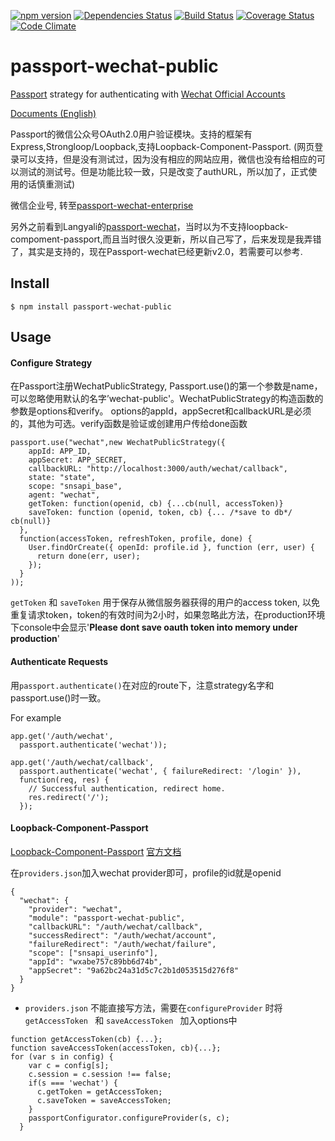 [![npm version](https://badge.fury.io/js/passport-wechat-public.svg)](https://badge.fury.io/js/passport-wechat-public)
[![Dependencies Status](https://david-dm.org/wenwei1202/passport-wechat-public.svg)](https://david-dm.org/wenwei1202/passport-wechat-public)
[![Build Status](https://travis-ci.org/wenwei1202/passport-wechat-public.svg?branch=master)](https://travis-ci.org/wenwei1202/passport-wechat-public)
[![Coverage Status](https://coveralls.io/repos/github/wenwei1202/passport-wechat-public/badge.svg?branch=master)](https://coveralls.io/github/wenwei1202/passport-wechat-public?branch=master)
[![Code Climate](https://codeclimate.com/github/wenwei1202/passport-wechat-public/badges/gpa.svg)](https://codeclimate.com/github/wenwei1202/passport-wechat-public)

# passport-wechat-public
[Passport](http://passportjs.org/) strategy for authenticating with [Wechat Official Accounts](https://mp.weixin.qq.com/)


[Documents (English)](https://github.com/wenwei1202/passport-wechat-public/blob/master/README.en.md)



Passport的微信公众号OAuth2.0用户验证模块。支持的框架有Express,Strongloop/Loopback,支持Loopback-Component-Passport.
(网页登录可以支持，但是没有测试过，因为没有相应的网站应用，微信也没有给相应的可以测试的测试号。但是功能比较一致，只是改变了authURL，所以加了，正式使用的话慎重测试)

微信企业号, 转至[passport-wechat-enterprise](https://github.com/wenwei1202/passport-wechat-enterprise)

另外之前看到Langyali的[passport-wechat](https://github.com/liangyali/passport-wechat)，当时以为不支持loopback-compoment-passport,而且当时很久没更新，所以自己写了，后来发现是我弄错了，其实是支持的，现在Passport-wechat已经更新v2.0，若需要可以参考.

## Install

    $ npm install passport-wechat-public

## Usage

#### Configure Strategy

在Passport注册WechatPublicStrategy, Passport.use()的第一个参数是name，可以忽略使用默认的名字’wechat-public'。WechatPublicStrategy的构造函数的参数是options和verify。
options的appId，appSecret和callbackURL是必须的，其他为可选。verify函数是验证或创建用户传给done函数



```
passport.use("wechat",new WechatPublicStrategy({
    appId: APP_ID,
    appSecret: APP_SECRET,
    callbackURL: "http://localhost:3000/auth/wechat/callback",
    state: "state",
    scope: "snsapi_base",
    agent: "wechat",
    getToken: function(openid, cb) {...cb(null, accessToken)}
    saveToken: function (openid, token, cb) {... /*save to db*/ cb(null)}
  },
  function(accessToken, refreshToken, profile, done) {
    User.findOrCreate({ openId: profile.id }, function (err, user) {
      return done(err, user);
    });
  }
));
```

`getToken` 和 `saveToken` 用于保存从微信服务器获得的用户的access token, 以免重复请求token，token的有效时间为2小时，如果忽略此方法，在production环境下console中会显示'**Please dont save oauth token into memory under production**'

#### Authenticate Requests

用`passport.authenticate()`在对应的route下，注意strategy名字和passport.use()时一致。

For example

```
app.get('/auth/wechat',
  passport.authenticate('wechat'));

app.get('/auth/wechat/callback',
  passport.authenticate('wechat', { failureRedirect: '/login' }),
  function(req, res) {
    // Successful authentication, redirect home.
    res.redirect('/');
  });
```


#### Loopback-Component-Passport


[Loopback-Component-Passport](https://github.com/strongloop/loopback-component-passport)  [官方文档](https://docs.strongloop.com/pages/releaseview.action?pageId=3836277)

在`providers.json`加入wechat provider即可，profile的id就是openid

```
{
  "wechat": {
    "provider": "wechat",
    "module": "passport-wechat-public",
    "callbackURL": "/auth/wechat/callback",
    "successRedirect": "/auth/wechat/account",
    "failureRedirect": "/auth/wechat/failure",
    "scope": ["snsapi_userinfo"],
    "appId": "wxabe757c89bb6d74b",
    "appSecret": "9a62bc24a31d5c7c2b1d053515d276f8"
  }
}
```
- `providers.json` 不能直接写方法，需要在`configureProvider` 时将`getAccessToken ` 和 `saveAccessToken ` 加入options中

```
function getAccessToken(cb) {...};
function saveAccessToken(accessToken, cb){...};
for (var s in config) {
    var c = config[s];
    c.session = c.session !== false;
    if(s === 'wechat') {
      c.getToken = getAccessToken;
      c.saveToken = saveAccessToken;
    }
    passportConfigurator.configureProvider(s, c);
  }
```





